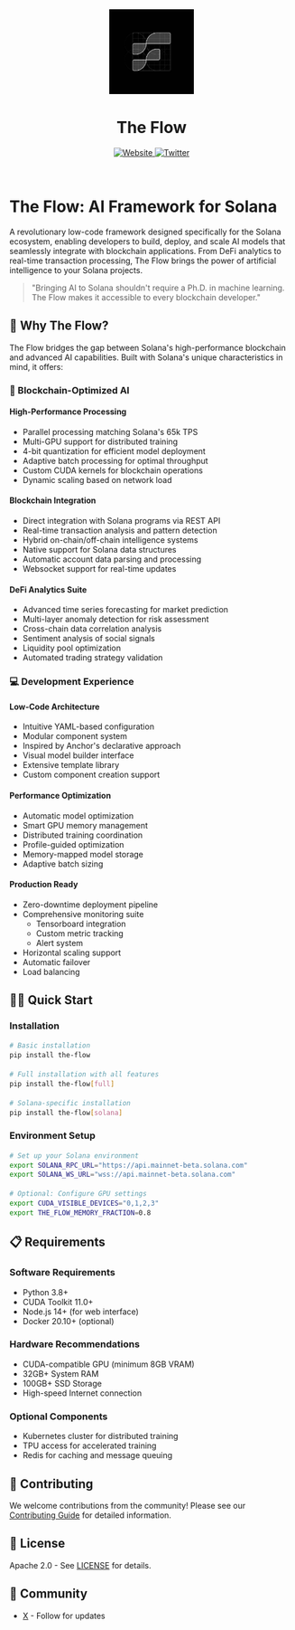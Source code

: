 <div align="center">
  <img src="tflow.jpg" height="150">
  <h1>The Flow</h1>
  <p>
    <a href="https://tflow.dev">
      <img src="https://img.shields.io/badge/website-tflow.dev-blue" alt="Website">
    </a>
    <a href="https://x.com/tflow">
      <img src="https://img.shields.io/badge/twitter-@tflow-blue?logo=twitter&style=flat" alt="Twitter">
    </a>
  </p>
  <br>
</div>

# The Flow: AI Framework for Solana

A revolutionary low-code framework designed specifically for the Solana ecosystem, enabling developers to build, deploy, and scale AI models that seamlessly integrate with blockchain applications. From DeFi analytics to real-time transaction processing, The Flow brings the power of artificial intelligence to your Solana projects.

> "Bringing AI to Solana shouldn't require a Ph.D. in machine learning. The Flow makes it accessible to every blockchain developer."

## 🚀 Why The Flow?

The Flow bridges the gap between Solana's high-performance blockchain and advanced AI capabilities. Built with Solana's unique characteristics in mind, it offers:

### 🔗 Blockchain-Optimized AI

#### High-Performance Processing
- Parallel processing matching Solana's 65k TPS
- Multi-GPU support for distributed training
- 4-bit quantization for efficient model deployment
- Adaptive batch processing for optimal throughput
- Custom CUDA kernels for blockchain operations
- Dynamic scaling based on network load

#### Blockchain Integration
- Direct integration with Solana programs via REST API
- Real-time transaction analysis and pattern detection
- Hybrid on-chain/off-chain intelligence systems
- Native support for Solana data structures
- Automatic account data parsing and processing
- Websocket support for real-time updates

#### DeFi Analytics Suite
- Advanced time series forecasting for market prediction
- Multi-layer anomaly detection for risk assessment
- Cross-chain data correlation analysis
- Sentiment analysis of social signals
- Liquidity pool optimization
- Automated trading strategy validation

### 💻 Development Experience

#### Low-Code Architecture
- Intuitive YAML-based configuration
- Modular component system
- Inspired by Anchor's declarative approach
- Visual model builder interface
- Extensive template library
- Custom component creation support

#### Performance Optimization
- Automatic model optimization
- Smart GPU memory management
- Distributed training coordination
- Profile-guided optimization
- Memory-mapped model storage
- Adaptive batch sizing

#### Production Ready
- Zero-downtime deployment pipeline
- Comprehensive monitoring suite
  - Tensorboard integration
  - Custom metric tracking
  - Alert system
- Horizontal scaling support
- Automatic failover
- Load balancing

## 🏃‍♂️ Quick Start

### Installation

```bash
# Basic installation
pip install the-flow

# Full installation with all features
pip install the-flow[full]

# Solana-specific installation
pip install the-flow[solana]
```

### Environment Setup

```bash
# Set up your Solana environment
export SOLANA_RPC_URL="https://api.mainnet-beta.solana.com"
export SOLANA_WS_URL="wss://api.mainnet-beta.solana.com"

# Optional: Configure GPU settings
export CUDA_VISIBLE_DEVICES="0,1,2,3"
export THE_FLOW_MEMORY_FRACTION=0.8
```

## 📋 Requirements

### Software Requirements
- Python 3.8+
- CUDA Toolkit 11.0+
- Node.js 14+ (for web interface)
- Docker 20.10+ (optional)

### Hardware Recommendations
- CUDA-compatible GPU (minimum 8GB VRAM)
- 32GB+ System RAM
- 100GB+ SSD Storage
- High-speed Internet connection

### Optional Components
- Kubernetes cluster for distributed training
- TPU access for accelerated training
- Redis for caching and message queuing

## 🤝 Contributing

We welcome contributions from the community! Please see our [Contributing Guide](CONTRIBUTING.md) for detailed information.

## 📜 License

Apache 2.0 - See [LICENSE](LICENSE) for details.

## 🌟 Community

- [X](https://x.com/tflow) - Follow for updates
